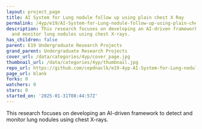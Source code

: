 ```yaml
---
layout: project_page
title: AI System for Lung nodule follow up using plain chest X Ray
permalink: /4yp/e19/AI-System-for-Lung-nodule-follow-up-using-plain-chest-X-Ray/
description: This research focuses on developing an AI-driven framework to detect
  and monitor lung nodules using chest X-rays.
has_children: false
parent: E19 Undergraduate Research Projects
grand_parent: Undergraduate Research Projects
cover_url: /data/categories/4yp/cover_page.jpg
thumbnail_url: /data/categories/4yp/thumbnail.jpg
repo_url: https://github.com/cepdnaclk/e19-4yp-AI-System-for-Lung-nodule-follow-up-using-plain-chest-X-Ray
page_url: blank
forks: 0
watchers: 0
stars: 0
started_on: '2025-01-31T08:44:57Z'
---
```


This research focuses on developing an AI-driven framework to detect and monitor lung nodules using chest X-rays.